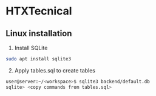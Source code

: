 # HTXTecnical

## Linux installation
1. Install SQLite
```zsh
sudo apt install sqlite3
```
2. Apply tables.sql to create tables
```zsh
user@server:~/<workspace>$ sqlite3 backend/default.db
sqlite> <copy commands from tables.sql>
```